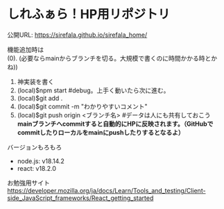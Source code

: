 # しれふぁら！HP用リポジトリ

公開URL: https://sirefala.github.io/sirefala_home/  

機能追加時は  
(0). (必要ならmainからブランチを切る。大規模で書くのに時間かかる時とかね))  
1. 神実装を書く  
2. (local)$npm start #debug。上手く動いたら次に進む。  
3. (local)$git add .  
4. (local)$git commit -m "わかりやすいコメント"  
5. (local)$git push origin <ブランチ名> #データは人にも共有しておこう  
**mainブランチへcommitすると自動的にHPに反映されます。（GitHubでcommitしたりローカルをmainにpushしたりするとなるよ）**



バージョンもろもろ
- node.js: v18.14.2
- react: v18.2.0

お勉強用サイト
https://developer.mozilla.org/ja/docs/Learn/Tools_and_testing/Client-side_JavaScript_frameworks/React_getting_started
